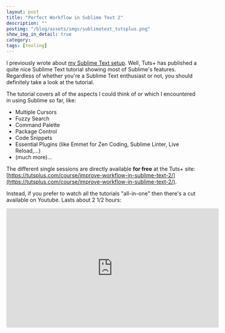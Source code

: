 ```yaml
---
layout: post
title: "Perfect Workflow in Sublime Text 2"
description: ""
postimg: "/blog/assets/imgs/sublimetext_tutsplus.png"
show_img_in_detail: true
category:
tags: [tooling]
---
```


I previously wrote about [my Sublime Text setup](/blog/2013/04/my-sublimetext-setup/). Well, Tuts+ has published a quite nice Sublime Text tutorial showing most of Sublime's features. Regardless of whether you're a Sublime Text enthusiast or not, you should definitely take a look at the tutorial.

The tutorial covers all of the aspects I could think of or which I encountered in using Sublime so far, like:

- Multiple Cursors
- Fuzzy Search
- Command Palette
- Package Control
- Code Snippets
- Essential Plugins (like Emmet for Zen Coding, Sublime Linter, Live Reload,...)
- (much more)...

The different single sessions are directly available **for free** at the Tuts+ site: [https://tutsplus.com/course/improve-workflow-in-sublime-text-2/](https://tutsplus.com/course/improve-workflow-in-sublime-text-2/).

Instead, if you prefer to watch all the tutorials "all-in-one" then there's a cut available on Youtube. Lasts about 2 1/2 hours:

<iframe width="560" height="315" src="http://www.youtube.com/embed/TZ-bgcJ6fQo" frameborder="0" allowfullscreen="allowfullscreen"> </iframe>